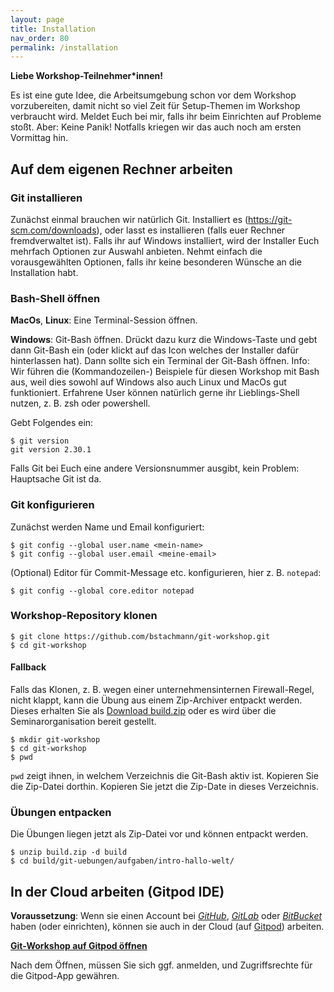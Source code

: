 ```yaml
---
layout: page
title: Installation
nav_order: 80
permalink: /installation
---
```


**Liebe Workshop-Teilnehmer*innen!**

Es ist eine gute Idee, die Arbeitsumgebung schon vor dem Workshop vorzubereiten, damit nicht so viel Zeit für Setup-Themen im Workshop verbraucht wird. Meldet Euch bei mir, falls ihr beim Einrichten auf Probleme stoßt. Aber: Keine Panik! Notfalls kriegen wir das auch noch am ersten Vormittag hin.

## Auf dem eigenen Rechner arbeiten

### Git installieren

Zunächst einmal brauchen wir natürlich Git. Installiert es (https://git-scm.com/downloads), oder lasst es installieren (falls euer Rechner fremdverwaltet ist). Falls ihr auf Windows installiert, wird der Installer Euch mehrfach Optionen zur Auswahl anbieten. Nehmt einfach die vorausgewählten Optionen, falls ihr keine besonderen Wünsche an die Installation habt.

### Bash-Shell öffnen

**MacOs**, **Linux**: Eine Terminal-Session öffnen.

**Windows**: Git-Bash öffnen. Drückt dazu kurz die Windows-Taste und gebt dann Git-Bash ein (oder klickt auf das Icon welches der Installer dafür hinterlassen hat). Dann sollte sich ein Terminal der Git-Bash öffnen. Info: Wir führen die (Kommandozeilen-) Beispiele für diesen Workshop mit Bash aus, weil dies sowohl auf Windows also auch Linux und MacOs gut funktioniert. Erfahrene User können natürlich gerne ihr Lieblings-Shell nutzen, z. B. zsh oder powershell.

Gebt Folgendes ein:

    $ git version
    git version 2.30.1

Falls Git bei Euch eine andere Versionsnummer ausgibt, kein Problem: Hauptsache Git ist da.


### Git konfigurieren

Zunächst werden Name und Email konfiguriert:

    $ git config --global user.name <mein-name>
    $ git config --global user.email <meine-email>

(Optional) Editor für Commit-Message etc. konfigurieren, hier z. B. `notepad`:

    $ git config --global core.editor notepad


### Workshop-Repository klonen

    $ git clone https://github.com/bstachmann/git-workshop.git
    $ cd git-workshop
    
#### Fallback

Falls das Klonen, z. B. wegen einer unternehmensinternen Firewall-Regel, nicht klappt, kann die Übung aus einem Zip-Archiver entpackt werden. Dieses erhalten Sie als [Download build.zip](https://github.com/bstachmann/git-workshop/raw/main/build.zip) oder es wird über die Seminarorganisation bereit gestellt.

    $ mkdir git-workshop
    $ cd git-workshop
    $ pwd
 
`pwd` zeigt ihnen, in welchem Verzeichnis die Git-Bash aktiv ist. Kopieren Sie die Zip-Datei dorthin.
Kopieren Sie jetzt die Zip-Date in dieses Verzeichnis.

### Übungen entpacken

Die Übungen liegen jetzt als Zip-Datei vor und können entpackt werden.

    $ unzip build.zip -d build
    $ cd build/git-uebungen/aufgaben/intro-hallo-welt/
    

## In der Cloud arbeiten (Gitpod IDE)

**Voraussetzung**: Wenn sie einen Account bei [*GitHub*](https://github.com), [*GitLab*](https://gitlab.com) oder [*BitBucket*](https://bitbucket.com) haben (oder einrichten), können sie auch in der Cloud (auf [Gitpod](https://gitpod.io)) arbeiten.

[**Git-Workshop auf Gitpod öffnen**](https://gitpod.io#https://github.com/bstachmann/git-workshop)

Nach dem Öffnen, müssen Sie sich ggf. anmelden, und  Zugriffsrechte für die Gitpod-App gewähren.


